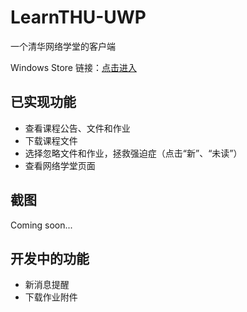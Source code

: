 # LearnTHU-UWP

一个清华网络学堂的客户端

Windows Store 链接：[点击进入](https://www.microsoft.com/zh-cn/store/p/learn-thu/9nblggh4njx5)

## 已实现功能

* 查看课程公告、文件和作业
* 下载课程文件
* 选择忽略文件和作业，拯救强迫症（点击“新”、“未读”）
* 查看网络学堂页面

## 截图

Coming soon...

## 开发中的功能

* 新消息提醒
* 下载作业附件
